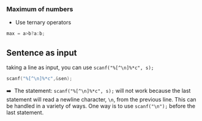 
### Maximum of numbers 

- Use ternary operators 
```c
max = a>b?a:b;
```

## Sentence as input

taking a line as input, you can use `scanf("%[^\n]%*c", s);`

```c
scanf("%[^\n]%*c",&sen);
```
➡️  The statement: `scanf("%[^\n]%*c", s);` will not work because the last statement will read a newline character, `\n`, from the previous line. This can be handled in a variety of ways. One way is to use `scanf("\n");` before the last statement.

